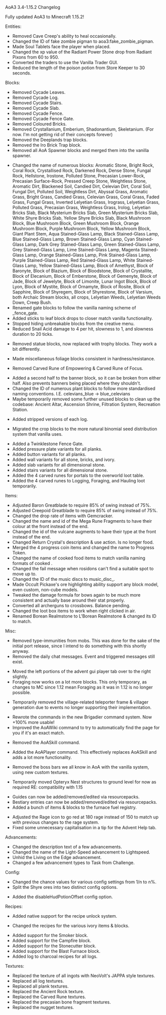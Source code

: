 AoA3 3.4-1.15.2 Changelog

Fully updated AoA3 to Minecraft 1.15.2!

Entities:
* Removed Cave Creep's ability to heal occasionally.
* Changed the ID of fake zombie pigman to aoa3:fake_zombie_pigman.
* Made Soul Tablets face the player when placed.
* Changed the xp value of the Radiant Power Stone drop from Radiant Pixons from 60 to 950.
* Converted the traders to use the Vanilla Trader GUI.
* Reduced the length of the poison potion from Store Keeper to 30 seconds.

Blocks:
- Removed Cycade Leaves.
- Removed Cycade Log.
- Removed Cycade Stairs.
- Removed Cycade Slab.
- Removed Cycade Fence.
- Removed Cycade Fence Gate.
- Removed Coloured Bricks.
- Removed Crystallanium, Emberium, Shadonantium, Skeletanium. (For now. I'm not getting rid of their concepts forever)
- Removed the Deeplands trap blocks.
- Removed the Iro Brick Trap block.
- Removed all AoA Spawner blocks and merged them into the vanilla spawner.
* Changed the name of numerous blocks:
	Aromatic Stone, Bright Rock, 
	Coral Rock, Crystallised Rock, Darkened Rock, 
	Dense Stone, Fungal Rock, Hellstone, Irostone, 
	Polluted Stone, Precasian Lower-Rock, 
	Precasian Surface-Rock, Pressed Creep Stone, 
	Weightless Stone, Aromatic Dirt, Blackened Soil, 
	Candied Dirt, Celevian Dirt, Coral Soil, 
	Fungal Dirt, Polluted Soil, Weightless Dirt, 
	Abyssal Grass, Aromatic Grass, Bright Grass, 
	Candied Grass, Celevian Grass, Coral Grass, 
	Faded Grass, Fungal Grass, Inverted Lelyetian Grass, 
	Irograss, Lelyetian Grass, Polluted Grass, 
	Precasian Grass, Weightless Grass, Irolog, 
	Lelyetian Bricks Slab, Black Mysterium Bricks Slab,
	Green Mysterium Bricks Slab, White Shyre Bricks Slab,
	Yellow Shyre Bricks Slab, Black Mushroom Block,
	Blue Mushroom Block, Green Mushroom Block,
	Orange Mushroom Block, Purple Mushroom Block,
	Yellow Mushroom Block, Giant Plant Stem,
	Aqua Stained-Glass Lamp, Black Stained-Glass Lamp, 
	Blue Stained-Glass Lamp, Brown Stained-Glass Lamp, 
	Cyan Stained-Glass Lamp, Dark Grey Stained-Glass Lamp, 
	Green Stained-Glass Lamp, Grey Stained-Glass Lamp, 
	Lime Stained-Glass Lamp, Magenta Stained-Glass Lamp, 
	Orange Stained-Glass Lamp, Pink Stained-Glass Lamp, 
	Purple Stained-Glass Lamp, Red Stained-Glass Lamp, 
	White Stained-Glass Lamp, Yellow Stained-Glass Lamp,
	Block of Amethyst, Block of Baronyte, Block of Blazium, 
	Block of Bloodstone, Block of Crystallite, 
	Block of Elecanium, Block of Emberstone, 
	Block of Gemenyte, Block of Jade, Block of Jewelyte, 
	Block of Limonite, Lunar Ingot Block, Block of Lyon, 
	Block of Mystite, Block of Ornamyte, Block of Rosite, 
	Block of Sapphire, Block of Shyregem, Block of Shyrestone, 
	Block of Varsium, both Archaic Stream blocks, all crops,
	Lelyetian Weeds, Lelyetian Weeds Down, Creep Bush.
* Renamed gate blocks to follow the vanilla naming scheme of <type>_fence_gate.
* Added sticks to leaf block drops to closer match vanilla functionality.
* Stopped hiding unbreakable blocks from the creative menu.
* Reduced Snail Acid damage to 4 per hit, slowness to 1, and slowness duration to 20 ticks.
- Removed statue blocks, now replaced with trophy blocks. They work a bit differently.
* Made miscellaneous foliage blocks consistent in hardness/resistance.
- Removed Carved Rune of Empowering & Carved Rune of Focus.
* Added a second half to the banner block, so it can be broken from either half. Also prevents banners being placed where they shouldn't.
* Changed the ID of numerous plant blocks to follow more standardised naming conventions. I.E. celevians_blue -> blue_celevians
* Maybe temporarily removed some further unused blocks to clean up the codebase:
	Ancient Altar, Ascension Shrine, Filtration System, Recreation Station.
+ Added stripped versions of each log.
* Migrated the crop blocks to the more natural binomial seed distribution system that vanilla uses.
+ Added a Twinklestone Fence Gate.
+ Added pressure plate variants for all planks.
+ Added button variants for all planks.
+ Added wall variants for all stone, bricks, and ivory.
+ Added slab variants for all dimensional stone.
+ Added stairs variants for all dimensional stone.
+ Added the 4 carved runes for portals to the overworld loot table.
+ Added the 4 carved runes to Logging, Foraging, and Hauling loot temporarily.

Items:
* Adjusted Baron Greatblade to require 85% of swing instead of 75%.
* Adjusted Creepoid Greatblade to require 85% of swing instead of 75%.
* Changed the drop rate of items with Gemcracker.
* Changed the name and id of the Mega Rune Fragments to have their colour at the front instead of the end.
* Changed the id of the vulcane augments to have their type at the front instead of the end.
* Changed Return Crystal's description & use action. Is no longer food.
* Merged the 4 progress coin items and changed the name to Progress Token.
* Changed the name of cooked food items to match vanilla naming formats of cooked <item>.
* Changed the fail message when rosidons can't find a suitable spot to move up to.
* Changed the ID of the music discs to music_disc_<name>.
* Made Occult Pickaxe's ore highlighting ability support any block model, even custom, non-cube models.
* Tweaked the damage formula for bows again to be much more consistent and actually base around their stat properly.
* Converted all archerguns to crossbows. Balance pending.
* Changed the loot box items to work when right clicked in air.
* Renamed Borean Realmstone to L'Borean Realmstone & changed its ID to match.

Misc:
- Removed type-immunities from mobs. This was done for the sake of the initial port release, since I intend to do something with this shortly anyway.
- Removed the daily chat messages. Event and triggered messages still exist.
* Moved the left portions of the advent gui player tab over to the right slightly.
* Foraging now works on a lot more blocks. This only temporary, as changes to MC since 1.12 mean Foraging as it was in 1.12 is no longer possible.
- Temporarily removed the village-related teleporter frame & villager generation due to events no longer supporting their implementation.
* Rewrote the commands in the new Brigadier command system. Now +100% more usable!
* Improved the AoAWiki command to try to automatically find the page for you if it's an exact match.
- Removed the AoASkill command.
+ Added the AoAPlayer command. This effectively replaces AoASkill and adds a lot more functionality.
- Removed the boss bars we all know in AoA with the vanilla system, using new custom textures.
* Temporarily moved Opteryx Nest structures to ground level for now as required RE: compatibility with 1.15
+ Guides can now be added/removed/edited via resourcepacks.
+ Bestiary entries can now be added/removed/edited via resourcepacks.
+ Added a bunch of items & blocks to the furnace fuel registry.
* Adjusted the Rage icon to go red at 180 rage instead of 150 to match up with previous changes to the rage system.
* Fixed some unnecessary capitalisation in a tip for the Advent Help tab.

Advancements:
* Changed the description text of a few advancements.
* Changed the name of the Light-Speed advancement to Lightspeed.
* Unhid the Living on the Edge advancement.
* Changed a few advancement types to Task from Challenge.

Config:
* Changed the chance values for various config settings from 1/n to n%.
* Split the Shyre ores into two distinct config options.
+ Added the disableHudPotionOffset config option.

Recipes:
+ Added native support for the recipe unlock system.
* Changed the recipes for the various ivory items & blocks.
+ Added support for the Smoker block.
+ Added support for the Campfire block.
+ Added support for the Stonecutter block.
+ Added support for the Blast Furnace block.
+ Added log to charcoal recipes for all logs.

Textures:
* Replaced the texture of all ingots with NeoVolt's JAPPA style textures.
* Replaced all log textures.
* Replaced all plank textures.
* Replaced the Ancient Rock texture.
* Replaced the Carved Rune textures.
* Replaced the precasian bone fragment textures.
* Replaced the nugget textures.
